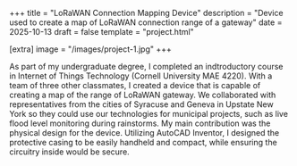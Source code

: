 +++
title = "LoRaWAN Connection Mapping Device"
description = "Device used to create a map of LoRaWAN connection range of a gateway"
date = 2025-10-13
draft = false
template = "project.html"

[extra]
image = "/images/project-1.jpg"
+++

As part of my undergraduate degree, I completed an indtroductory course in Internet of Things Technology (Cornell University MAE 4220). 
With a team of three other classmates, I created a device that is capable of creating a map of the range of LoRaWAN gateway.
We collaborated with representatives from the cities of Syracuse and Geneva in Upstate New York so they could use our technologies for municipal projects, such as live flood level monitoring
during rainstorms.
My main contribution was the physical design for the device. Utilizing AutoCAD Inventor, I designed the protective casing to be easily handheld and compact, while ensuring the circuitry inside
would be secure.

